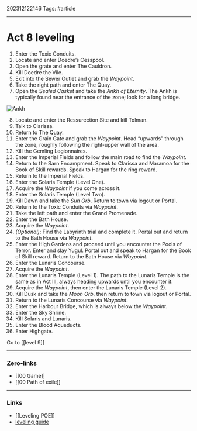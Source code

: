 202312122146
Tags: #article 

---
# Act 8 leveling

1. Enter the Toxic Conduits.
2. Locate and enter Doedre’s Cesspool.
3. Open the grate and enter The Cauldron.
4. Kill Doedre the Vile.
5. Exit into the Sewer Outlet and grab the _Waypoint_.
6. Take the right path and enter The Quay.
7. Open the _Sealed Casket_ and take the _Ankh of Eternity_. The Ankh is typically found near the entrance of the zone; look for a long bridge.

![Ankh](https://i.imgur.com/O6J5URd.jpg?1 "Ankh")

8. Locate and enter the Ressurection Site and kill Tolman.
9. Talk to Clarissa.
10. Return to The Quay.
11. Enter the Grain Gate and grab the _Waypoint_. Head “upwards” through the zone, roughly following the right-upper wall of the area.
12. Kill the Gemling Legionnaires.
13. Enter the Imperial Fields and follow the main road to find the _Waypoint_.
14. Return to the Sarn Encampment. Speak to Clarissa and Maramoa for the Book of Skill rewards. Speak to Hargan for the ring reward.
15. Return to the Imperial Fields.
16. Enter the Solaris Temple (Level One).
17. Acquire the _Waypoint_ if you come across it.
18. Enter the Solaris Temple (Level Two).
19. Kill Dawn and take the _Sun Orb_. Return to town via logout or Portal.
20. Return to the Toxic Conduits via _Waypoint_.
21. Take the left path and enter the Grand Promenade.
22. Enter the Bath House.
23. Acquire the _Waypoint_.
24. _(Optional)_: Find the Labyrinth trial and complete it. Portal out and return to the Bath House via _Waypoint_.
25. Enter the High Gardens and proceed until you encounter the Pools of Terror. Enter and slay Yugul. Portal out and speak to Hargan for the Book of Skill reward. Return to the Bath House via _Waypoint_.
26. Enter the Lunaris Concourse.
27. Acquire the _Waypoint_.
28. Enter the Lunaris Temple (Level 1). The path to the Lunaris Temple is the same as in Act III, always heading upwards until you encounter it.
29. Acquire the _Waypoint_, then enter the Lunaris Temple (Level 2).
30. Kill Dusk and take the _Moon Orb_, then return to town via logout or Portal.
31. Return to the Lunaris Concourse via _Waypoint_.
32. Enter the Harbour Bridge, which is always below the _Waypoint_.
33. Enter the Sky Shrine.
34. Kill Solaris and Lunaris.
35. Enter the Blood Aqueducts.
36. Enter Highgate.

Go to [[level 9]]

---
### Zero-links

- [[00 Game]]
- [[00 Path of exile]]

---
### Links

- [[Leveling POE]]
- [leveling guide](https://www.poe-vault.com/guides/quick-reference-leveling-guide-for-path-of-exile)